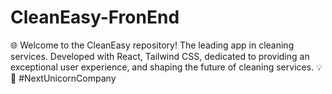 # CleanEasy-FronEnd
🌐 Welcome to the CleanEasy repository! The leading app in cleaning services. Developed with React, Tailwind CSS, dedicated to providing an exceptional user experience, and shaping the future of cleaning services. 💡🚀 #NextUnicornCompany
